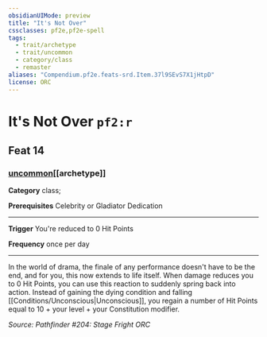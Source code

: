 ```yaml
---
obsidianUIMode: preview
title: "It's Not Over"
cssclasses: pf2e,pf2e-spell
tags:
  - trait/archetype
  - trait/uncommon
  - category/class
  - remaster
aliases: "Compendium.pf2e.feats-srd.Item.37l9SEvS7X1jHtpD"
license: ORC
---
```

# It's Not Over `pf2:r`
## Feat 14
### [uncommon](uncommon "Uncommon Rarity Trait")[[archetype]]

**Category** class; 



**Prerequisites** Celebrity or Gladiator Dedication
* * *
**Trigger** You're reduced to 0 Hit Points

**Frequency** once per day

* * *

In the world of drama, the finale of any performance doesn't have to be the end, and for you, this now extends to life itself. When damage reduces you to 0 Hit Points, you can use this reaction to suddenly spring back into action. Instead of gaining the dying condition and falling [[Conditions/Unconscious|Unconscious]], you regain a number of Hit Points equal to 10 + your level + your Constitution modifier.

*Source: Pathfinder #204: Stage Fright*
*ORC*